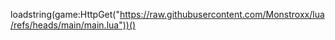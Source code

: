 loadstring(game:HttpGet("https://raw.githubusercontent.com/Monstroxx/lua/refs/heads/main/main.lua"))()
